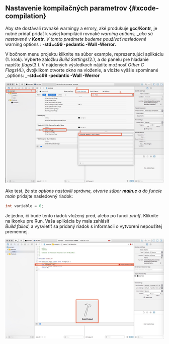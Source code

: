 ## Nastavenie kompilačných parametrov {#xcode-compilation}

Aby ste dostávali rovnaké warningy a errory, aké produkuje **gcc**/**Kontr**, je nutné pridať pridať k vašej kompilácii rovnaké _warning options, \_ako sú nastavené v **Kontr**. V tomto predmete budeme používať nasledovné_ warning options : **-std=c99 -pedantic -Wall -Werror.**

V bočnom menu projektu kliknite na súbor example, reprezentujúci aplikáciu \(1. krok\). Vyberte záložku _Build Settings_\(2.\), a do panelu pre hladanie napíšte _flags_\(3.\). V nájdených výsledkoch nájdite možnosť _Other C Flags_\(4.\), dvojklikom otvorte okno na vloženie, a vložte vyššie spomínané _options: _**-std=c99 -pedantic -Wall -Werror**

![](/assets/Xcode_build1.jpg)

Ako test, že ste _options nastavili správne, otvorte súbor _**main.c**_ a do funcie main_ pridajte nasledovný riadok:

```c
int variable = 0;
```

Je jedno, či bude tento riadok vložený pred, alebo po funcii _printf_. Kliknite na ikonku pre Run. Vaša aplikácia by mala zahlásiť  
_Build failed_, a vysvietiť sa pridaný riadok s informácii o vytvorení nepoužitej premennej.

![](/assets/Xcode_build2.jpg)

